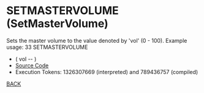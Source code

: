 # SETMASTERVOLUME &emsp; (SetMasterVolume)
Sets the master volume to the value denoted by 'vol' (0 - 100). Example usage: 33 SETMASTERVOLUME
* ( vol -- )
* [Source Code](../words/sound/SetMasterVolume.cs)
* Execution Tokens: 1326307669 (interpreted) and 789436757 (compiled)


[BACK](builtins.md#SetMasterVolume)
